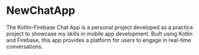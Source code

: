 # NewChatApp
The Kotlin-Firebase Chat App is a personal project developed as a practice project to showcase my skills in mobile app development. Built using Kotlin and Firebase, this app provides a platform for users to engage in real-time conversations.
